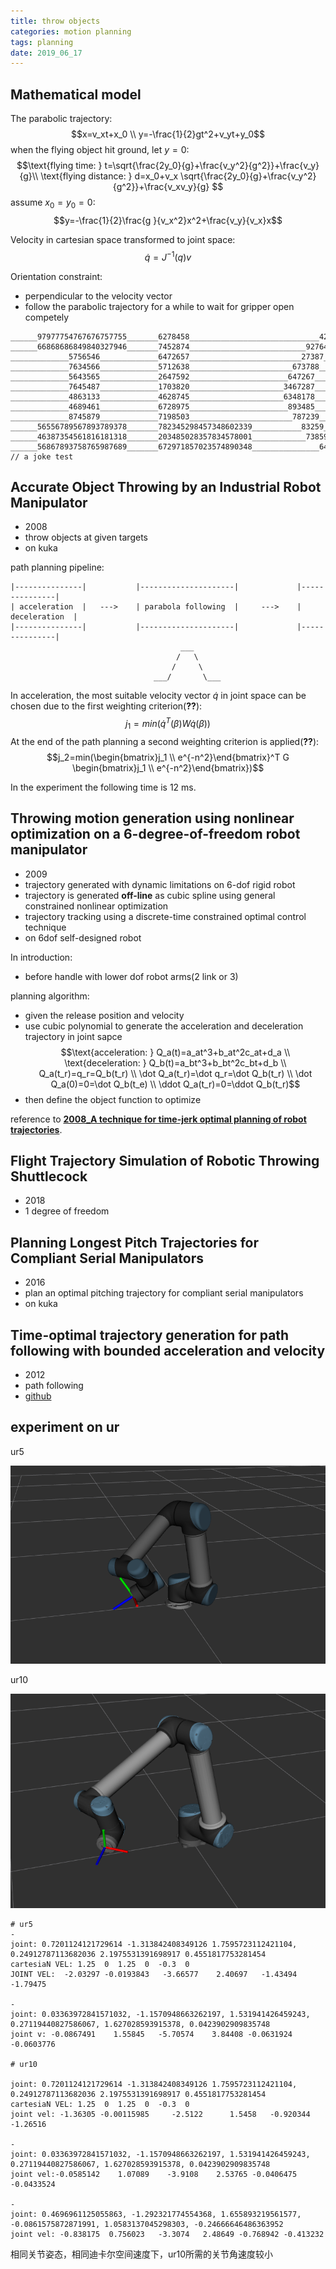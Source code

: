 ```yaml
---
title: throw objects
categories: motion planning
tags: planning
date: 2019_06_17
---
```


## Mathematical model

The parabolic trajectory:
        $$x=v_xt+x_0 \\
        y=-\frac{1}{2}gt^2+v_yt+y_0$$
when the flying object hit ground, let $y=0$:
        $$\text{flying time: }  t=\sqrt{\frac{2y_0}{g}+\frac{v_y^2}{g^2}}+\frac{v_y}{g}\\
        \text{flying distance: }    d=x_0+v_x \sqrt{\frac{2y_0}{g}+\frac{v_y^2}{g^2}}+\frac{v_xv_y}{g}       $$
assume $x_0=y_0=0$:
        $$y=-\frac{1}{2}\frac{g }{v_x^2}x^2+\frac{v_y}{v_x}x$$

Velocity in cartesian space transformed to joint space:
        $$\dot{q}=J^{-1}(q)v$$

Orientation constraint:
- perpendicular to the velocity vector
- follow the parabolic trajectory for a while to wait for gripper open competely

```
______97977754767676757755_______6278458_____________________________4237889________
______66868686849840327946_______7452874__________________________92764___23784__________
_____________5756546_____________6472657_________________________27387_____72383________
_____________7634566_____________5712638_______________________673788_______729345_____
_____________5643565_____________2647592______________________647267_________728399_____
_____________7645487_____________1703820_____________________3467287_________2786845_____               
_____________4863133_____________4628745_____________________6348178_________7248537_____
_____________4689461_____________6728975______________________893485_________893039____
_____________8745879_____________7198503_______________________787239_______374875_____
______56556789567893789378_______782345298457348602339___________83259_____95039______
______46387354561816181318_______203485028357834578001____________73859___86590______
______56867893758765987689_______672971857023574890348_______________6487238____________
// a joke test
```

## Accurate Object Throwing by an Industrial Robot Manipulator

- 2008
- throw objects at given targets
- on kuka

path planning pipeline:
```
|---------------|           |---------------------|             |---------------|
| acceleration  |   --->    | parabola following  |     --->    | deceleration  |        
|---------------|           |---------------------|             |---------------|
                                      ___
                                     /   \
                                    /     \
                                ___/       \___
```
In acceleration, the most suitable velocity vector $\dot{q}$ in joint space can be chosen due to the first weighting criterion(**??**):
        $$j_1=min(\dot{q}^T(\beta) W \dot{q}(\beta))$$
At the end of the path planning a second weighting criterion is applied(**??**):
        $$j_2=min(\begin{bmatrix}j_1 \\ e^{-n^2}\end{bmatrix}^T G \begin{bmatrix}j_1 \\ e^{-n^2}\end{bmatrix})$$

In the experiment the following time is 12 ms. 

## Throwing motion generation using nonlinear optimization on a 6-degree-of-freedom robot manipulator

- 2009
- trajectory generated with dynamic limitations on 6-dof rigid robot
- trajectory is generated **off-line** as cubic spline using general constrained nonlinear optimization
- trajectory tracking using a discrete-time constrained optimal control technique
- on 6dof self-designed robot

In introduction:
- before handle with lower dof robot arms(2 link or 3)

planning algorithm:
- given the release position and velocity
- use cubic polynomial to generate the acceleration and deceleration trajectory in joint sapce
        $$\text{acceleration: } Q_a(t)=a_at^3+b_at^2c_at+d_a \\
        \text{deceleration: } Q_b(t)=a_bt^3+b_bt^2c_bt+d_b  \\
        Q_a(t_r)=q_r=Q_b(t_r)   \\
        \dot Q_a(t_r)=\dot q_r=\dot Q_b(t_r)    \\
        \dot Q_a(0)=0=\dot Q_b(t_e)     \\
        \ddot Q_a(t_r)=0=\ddot Q_b(t_r)$$
- then define the object function to optimize

reference to **[2008_A technique for time-jerk optimal planning of robot trajectories](../trajectory_optimization/)**.

## Flight Trajectory Simulation of Robotic Throwing Shuttlecock 

- 2018
- 1 degree of freedom

## Planning Longest Pitch Trajectories for Compliant Serial Manipulators

- 2016
- plan an optimal pitching trajectory for compliant serial manipulators
- on kuka

## Time-optimal trajectory generation for path following with bounded acceleration and velocity

- 2012
- path following
- [github](https://github.com/tobiaskunz/trajectories)

## experiment on ur

ur5

![](pics/ur5-1.png)

ur10

![](pics/ur10-1.png)
 
```
# ur5
- 
joint: 0.7201124121729614 -1.313842408349126 1.7595723112421104, 0.24912787113682036 2.1975531391698917 0.4551817753281454
cartesiaN VEL: 1.25  0  1.25  0  -0.3  0
JOINT VEL:  -2.03297 -0.0193843   -3.66577    2.40697   -1.43494   -1.79475

-
joint: 0.03363972841571032, -1.1570948663262197, 1.531941426459243, 0.27119440827586067, 1.627028593915378, 0.0423902909835748
joint v: -0.0867491    1.55845   -5.70574    3.84408 -0.0631924 -0.0603776

# ur10

joint: 0.7201124121729614 -1.313842408349126 1.7595723112421104, 0.24912787113682036 2.1975531391698917 0.4551817753281454
cartesiaN VEL: 1.25  0  1.25  0  -0.3  0
joint vel: -1.36305 -0.00115985     -2.5122      1.5458   -0.920344    -1.26516

-
joint: 0.03363972841571032, -1.1570948663262197, 1.531941426459243, 0.27119440827586067, 1.627028593915378, 0.0423902909835748
joint vel:-0.0585142    1.07089    -3.9108    2.53765 -0.0406475 -0.0433524

- 
joint: 0.4696961125055863, -1.292321774554368, 1.655893219561577, -0.0861575872871991, 1.0583137045298303, -0.24666646486363952
joint vel: -0.838175  0.756023   -3.3074   2.48649 -0.768942 -0.413232
```

相同关节姿态，相同迪卡尔空间速度下，ur10所需的关节角速度较小

